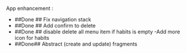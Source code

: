 App enhancement :
- ##Done ## Fix navigation stack
- ##Done ## Add confirm to delete
- ##Done ## disable delete all menu item if habits is empty
-Add more icon for habits
- ##Done## Abstract (create and update) fragments